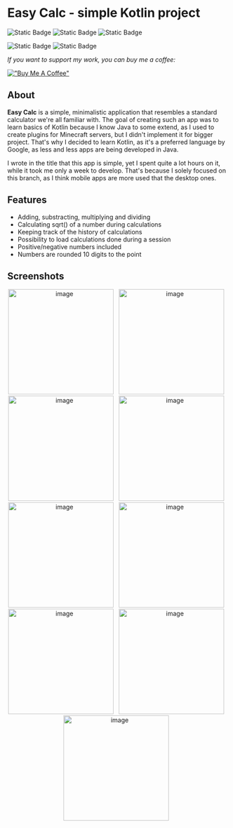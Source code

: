 # Easy Calc - simple Kotlin project

![Static Badge](https://img.shields.io/badge/1.0-%23ff0000?label=Latest%20release&labelColor=%23202124&color=%23006cd1)
![Static Badge](https://img.shields.io/badge/July%2021st%2C%202025-%23ff0000?label=Latest%20README%20edit&labelColor=%23202124&color=%23d10076)
![Static Badge](https://img.shields.io/badge/Bartosz%20Str%C4%85czek-%23ff0000?style=social&logo=GitHub&label=Main%20developer&labelColor=%23202124&color=%23d10076)


![Static Badge](https://img.shields.io/badge/Android-3DDC84?style=for-the-badge&logo=Android&logoColor=white)
![Static Badge](https://img.shields.io/badge/Kotlin-7F52FF?style=for-the-badge&logo=Kotlin&logoColor=white)

*If you want to support my work, you can buy me a coffee:*

[!["Buy Me A Coffee"](https://www.buymeacoffee.com/assets/img/custom_images/orange_img.png)](https://buymeacoffee.com/nkbdev)

## About

**Easy Calc** is a simple, minimalistic application that resembles a standard calculator we're all familiar with. The goal of creating such an app was to learn basics of Kotlin because I know Java to some extend, as I used to create plugins for Minecraft servers, but I didn't implement it for bigger project. That's why I decided to learn Kotlin, as it's a preferred language by Google, as less and less apps are being developed in Java.

I wrote in the title that this app is simple, yet I spent quite a lot hours on it, while it took me only a week to develop. That's because I solely focused on this branch, as I think mobile apps are more used that the desktop ones.

## Features

- Adding, substracting, multiplying and dividing
- Calculating sqrt() of a number during calculations
- Keeping track of the history of calculations
- Possibility to load calculations done during a session
- Positive/negative numbers included
- Numbers are rounded 10 digits to the point

## Screenshots
<div align=center>
  <img width="240" alt="image" src="https://github.com/user-attachments/assets/e571e4b6-942a-4d6d-a8bb-852839ba8e79" />
  &nbsp;
  <img width="240" alt="image" src="https://github.com/user-attachments/assets/21ffe1b2-ed93-4d97-a93f-cff25afa3e1c" />
  &nbsp;
  <img width="240" alt="image" src="https://github.com/user-attachments/assets/140817da-f5d2-4b52-83fa-76a131f98dfd" />
  &nbsp;
  <img width="240" alt="image" src="https://github.com/user-attachments/assets/1dca7e26-64c4-4a4d-8e50-ca43ded0c602" />
  &nbsp;
  <img width="240" alt="image" src="https://github.com/user-attachments/assets/130423c8-d190-4102-a662-f054970fd848" />
  &nbsp;
  <img width="240" alt="image" src="https://github.com/user-attachments/assets/13d18bb7-c70a-4df1-808e-dedbb37e8dfe" />
  &nbsp;
  <img width="240" alt="image" src="https://github.com/user-attachments/assets/6d2022f4-50a9-4d96-b07a-08048dd0a6a7" />
  &nbsp;
  <img width="240" alt="image" src="https://github.com/user-attachments/assets/d643774d-6fa9-44e5-bd72-3354d913302c" />
  &nbsp;
  <img width="240" alt="image" src="https://github.com/user-attachments/assets/5967a481-2a70-43eb-a8a4-52543964603c" />
  &nbsp;
</div>


